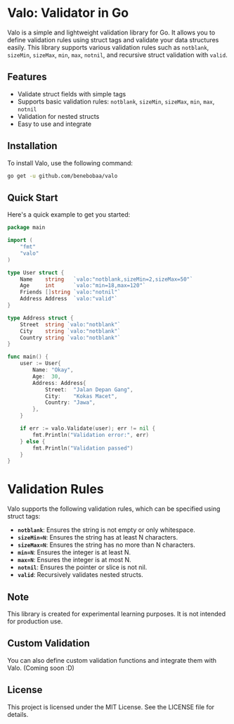 # Valo: Validator in Go

Valo is a simple and lightweight validation library for Go. It allows you to define validation rules using struct tags and validate your data structures easily. This library supports various validation rules such as `notblank`, `sizeMin`, `sizeMax`, `min`, `max`, `notnil`, and recursive struct validation with `valid`.

## Features

- Validate struct fields with simple tags
- Supports basic validation rules: `notblank`, `sizeMin`, `sizeMax`, `min`, `max`, `notnil`
- Validation for nested structs
- Easy to use and integrate

## Installation

To install Valo, use the following command:

```sh
go get -u github.com/benebobaa/valo
```


## Quick Start

Here's a quick example to get you started:

```go
package main

import (
	"fmt"
	"valo"
)

type User struct {
	Name    string   `valo:"notblank,sizeMin=2,sizeMax=50"`
	Age     int      `valo:"min=18,max=120"`
	Friends []string `valo:"notnil"`
	Address Address  `valo:"valid"`
}

type Address struct {
	Street  string `valo:"notblank"`
	City    string `valo:"notblank"`
	Country string `valo:"notblank"`
}

func main() {
	user := User{
		Name: "Okay",
		Age:  30,
		Address: Address{
			Street:  "Jalan Depan Gang",
			City:    "Kokas Macet",
			Country: "Jawa",
		},
	}

	if err := valo.Validate(user); err != nil {
		fmt.Println("Validation error:", err)
	} else {
		fmt.Println("Validation passed")
	}
}
```

# Validation Rules

Valo supports the following validation rules, which can be specified using struct tags:

- **`notblank`**: Ensures the string is not empty or only whitespace.
- **`sizeMin=N`**: Ensures the string has at least N characters.
- **`sizeMax=N`**: Ensures the string has no more than N characters.
- **`min=N`**: Ensures the integer is at least N.
- **`max=N`**: Ensures the integer is at most N.
- **`notnil`**: Ensures the pointer or slice is not nil.
- **`valid`**: Recursively validates nested structs.

## Note

This library is created for experimental learning purposes. It is not intended for production use.

## Custom Validation

You can also define custom validation functions and integrate them with Valo. (Coming soon :D)

## License

This project is licensed under the MIT License. See the LICENSE file for details.
